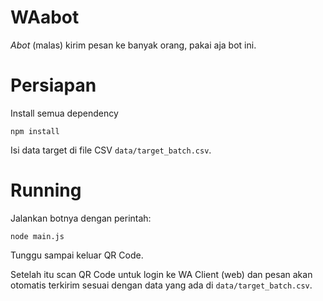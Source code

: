 # WAabot

_Abot_ (malas) kirim pesan ke banyak orang, pakai aja bot ini.

# Persiapan

Install semua dependency

```
npm install
```

Isi data target di file CSV `data/target_batch.csv`.

# Running

Jalankan botnya dengan perintah:

```
node main.js
```

Tunggu sampai keluar QR Code.

Setelah itu scan QR Code untuk login ke WA Client (web)
dan pesan akan otomatis terkirim sesuai dengan data yang
ada di `data/target_batch.csv`.